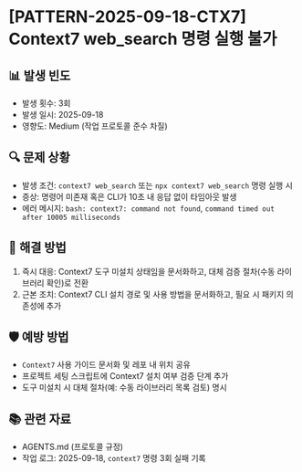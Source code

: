 # [PATTERN-2025-09-18-CTX7] Context7 web_search 명령 실행 불가

## 📊 발생 빈도
- 발생 횟수: 3회
- 발생 일시: 2025-09-18
- 영향도: Medium (작업 프로토콜 준수 차질)

## 🔍 문제 상황
- 발생 조건: `context7 web_search` 또는 `npx context7 web_search` 명령 실행 시
- 증상: 명령어 미존재 혹은 CLI가 10초 내 응답 없이 타임아웃 발생
- 에러 메시지: `bash: context7: command not found`, `command timed out after 10005 milliseconds`

## 🔧 해결 방법
1. 즉시 대응: Context7 도구 미설치 상태임을 문서화하고, 대체 검증 절차(수동 라이브러리 확인)로 전환
2. 근본 조치: Context7 CLI 설치 경로 및 사용 방법을 문서화하고, 필요 시 패키지 의존성에 추가

## 🛡️ 예방 방법
- `Context7` 사용 가이드 문서화 및 레포 내 위치 공유
- 프로젝트 세팅 스크립트에 Context7 설치 여부 검증 단계 추가
- 도구 미설치 시 대체 절차(예: 수동 라이브러리 목록 검토) 명시

## 📚 관련 자료
- AGENTS.md (프로토콜 규정)
- 작업 로그: 2025-09-18, `context7` 명령 3회 실패 기록
